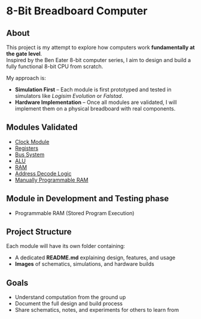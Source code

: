 # 8-Bit Breadboard Computer  

## About  
This project is my attempt to explore how computers work **fundamentally at the gate level**.  
Inspired by the Ben Eater 8-bit computer series, I aim to design and build a fully functional 8-bit CPU from scratch.  

My approach is:  
- **Simulation First** – Each module is first prototyped and tested in simulators like *Logisim Evolution* or *Falstad*.  
- **Hardware Implementation** – Once all modules are validated, I will implement them on a physical breadboard with real components.  

## Modules Validated  
- [Clock Module](CLOCK)
- [Registers](registers_AND_bus)  
- [Bus System](registers_AND_bus)
- [ALU](ALU)
- [RAM](RAM)
- [Address Decode Logic](Address_Decoders)
- [Manually Programmable RAM](Manually_Programmable_RAM)

## Module in Development and Testing phase
- Programmable RAM (Stored Program Execution)
  
## Project Structure  
Each module will have its own folder containing:  
- A dedicated **README.md** explaining design, features, and usage  
- **Images** of schematics, simulations, and hardware builds  

## Goals  
- Understand computation from the ground up  
- Document the full design and build process  
- Share schematics, notes, and experiments for others to learn from  
